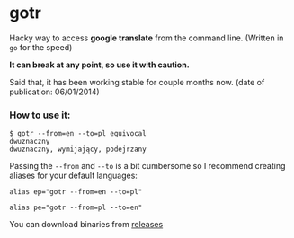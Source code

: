 # gotr

Hacky way to access **google translate** from the command line.  (Written in `go` for the speed)

**It can break at any point, so use it with caution.**

Said that, it has been working stable for couple months now. (date of publication: 06/01/2014)

### How to use it:

```
$ gotr --from=en --to=pl equivocal
dwuznaczny
dwuznaczny, wymijający, podejrzany
```

Passing the `--from` and `--to` is a bit cumbersome so I recommend creating aliases for your default languages:

`alias ep="gotr --from=en --to=pl"`

`alias pe="gotr --from=pl --to=en"`

You can download binaries from [releases](https://github.com/sparrovv/gotr/releases)

